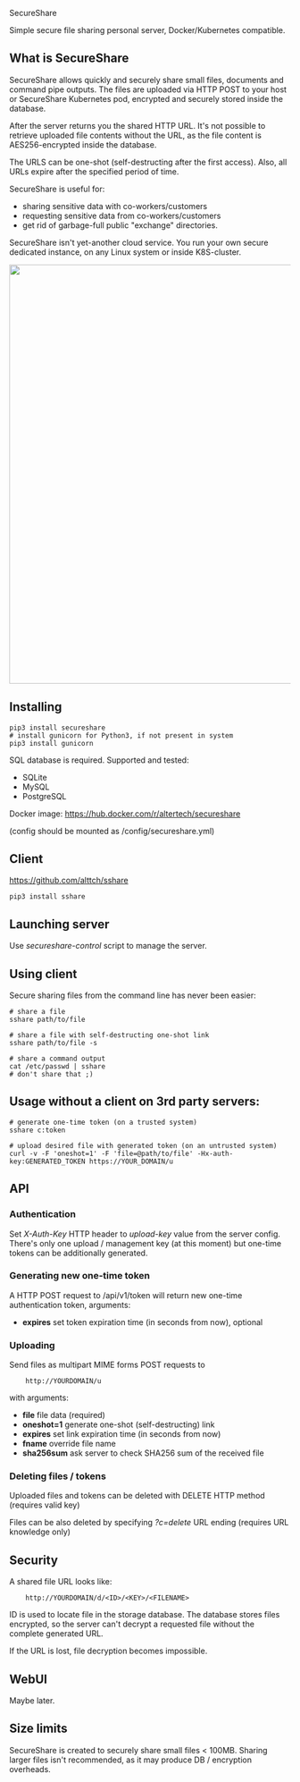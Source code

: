  SecureShare

Simple secure file sharing personal server, Docker/Kubernetes compatible.

## What is SecureShare

SecureShare allows quickly and securely share small files, documents and
command pipe outputs. The files are uploaded via HTTP POST to your host or
SecureShare Kubernetes pod, encrypted and securely stored inside the database.

After the server returns you the shared HTTP URL. It's not possible to retrieve
uploaded file contents without the URL, as the file content is AES256-encrypted
inside the database.

The URLS can be one-shot (self-destructing after the first access). Also, all
URLs expire after the specified period of time.

SecureShare is useful for:

* sharing sensitive data with co-workers/customers
* requesting sensitive data from co-workers/customers
* get rid of garbage-full public "exchange" directories.

SecureShare isn't yet-another cloud service. You run your own secure dedicated
instance, on any Linux system or inside K8S-cluster.

<img src="https://github.com/alttch/secureshare/blob/main/media/demo.gif?raw=true" width="750" />

## Installing

```
pip3 install secureshare
# install gunicorn for Python3, if not present in system
pip3 install gunicorn
```

SQL database is required. Supported and tested:

* SQLite
* MySQL
* PostgreSQL

Docker image: https://hub.docker.com/r/altertech/secureshare

(config should be mounted as /config/secureshare.yml)

## Client

https://github.com/alttch/sshare

```
pip3 install sshare
```

## Launching server

Use *secureshare-control* script to manage the server.

## Using client

Secure sharing files from the command line has never been easier:

```
# share a file
sshare path/to/file
```

```
# share a file with self-destructing one-shot link
sshare path/to/file -s
```

```
# share a command output
cat /etc/passwd | sshare
# don't share that ;)
```

## Usage without a client on 3rd party servers:

```
# generate one-time token (on a trusted system)
sshare c:token
```

```
# upload desired file with generated token (on an untrusted system)
curl -v -F 'oneshot=1' -F 'file=@path/to/file' -Hx-auth-key:GENERATED_TOKEN https://YOUR_DOMAIN/u
```

## API

### Authentication

Set *X-Auth-Key* HTTP header to *upload-key* value from the server config.
There's only one upload / management key (at this moment) but one-time tokens
can be additionally generated.

### Generating new one-time token

A HTTP POST request to /api/v1/token will return new one-time authentication
token, arguments:

* **expires** set token expiration time (in seconds from now), optional

### Uploading

Send files as multipart MIME forms POST requests to 

```
    http://YOURDOMAIN/u
```

with arguments:

* **file** file data (required)
* **oneshot=1** generate one-shot (self-destructing) link
* **expires** set link expiration time (in seconds from now)
* **fname** override file name
* **sha256sum** ask server to check SHA256 sum of the received file

### Deleting files / tokens

Uploaded files and tokens can be deleted with DELETE HTTP method (requires
valid key)

Files can be also deleted by specifying *?c=delete* URL ending (requires URL
knowledge only)

## Security

A shared file URL looks like:

```
    http://YOURDOMAIN/d/<ID>/<KEY>/<FILENAME>
```

ID is used to locate file in the storage database. The database stores files
encrypted, so the server can't decrypt a requested file without the complete
generated URL.

If the URL is lost, file decryption becomes impossible.

## WebUI

Maybe later.

## Size limits

SecureShare is created to securely share small files < 100MB. Sharing larger
files isn't recommended, as it may produce DB / encryption overheads.

